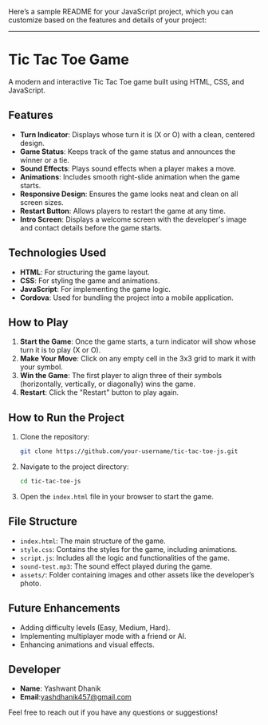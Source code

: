 Here’s a sample README for your JavaScript project, which you can customize based on the features and details of your project:

---

# Tic Tac Toe Game

A modern and interactive Tic Tac Toe game built using HTML, CSS, and JavaScript.

## Features

- **Turn Indicator**: Displays whose turn it is (X or O) with a clean, centered design.
- **Game Status**: Keeps track of the game status and announces the winner or a tie.
- **Sound Effects**: Plays sound effects when a player makes a move.
- **Animations**: Includes smooth right-slide animation when the game starts.
- **Responsive Design**: Ensures the game looks neat and clean on all screen sizes.
- **Restart Button**: Allows players to restart the game at any time.
- **Intro Screen**: Displays a welcome screen with the developer's image and contact details before the game starts.

## Technologies Used

- **HTML**: For structuring the game layout.
- **CSS**: For styling the game and animations.
- **JavaScript**: For implementing the game logic.
- **Cordova**: Used for bundling the project into a mobile application.

## How to Play

1. **Start the Game**: Once the game starts, a turn indicator will show whose turn it is to play (X or O).
2. **Make Your Move**: Click on any empty cell in the 3x3 grid to mark it with your symbol.
3. **Win the Game**: The first player to align three of their symbols (horizontally, vertically, or diagonally) wins the game.
4. **Restart**: Click the "Restart" button to play again.

## How to Run the Project

1. Clone the repository:
   ```bash
   git clone https://github.com/your-username/tic-tac-toe-js.git
   ```
2. Navigate to the project directory:
   ```bash
   cd tic-tac-toe-js
   ```
3. Open the `index.html` file in your browser to start the game.

## File Structure

- `index.html`: The main structure of the game.
- `style.css`: Contains the styles for the game, including animations.
- `script.js`: Includes all the logic and functionalities of the game.
- `sound-test.mp3`: The sound effect played during the game.
- `assets/`: Folder containing images and other assets like the developer’s photo.

## Future Enhancements

- Adding difficulty levels (Easy, Medium, Hard).
- Implementing multiplayer mode with a friend or AI.
- Enhancing animations and visual effects.

## Developer

- **Name**: Yashwant Dhanik
- **Email**:yashdhanik457@gmail.com

Feel free to reach out if you have any questions or suggestions!
